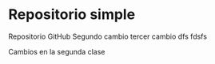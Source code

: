 # Repositorio simple
Repositorio GitHub 
Segundo cambio
tercer cambio
dfs fdsfs


Cambios en la segunda clase